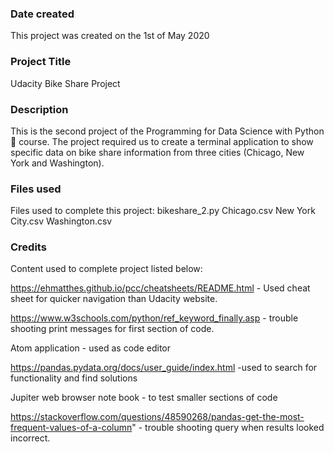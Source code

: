 ### Date created
This project was created on the 1st of May 2020

### Project Title
Udacity Bike Share Project

### Description
This is the second project of the Programming for Data Science with Python :snake: course. 
The project required us to create a terminal application to show specific data on bike share information from three cities (Chicago, New York and Washington).

### Files used
Files used to complete this project:
bikeshare_2.py
Chicago.csv
New York City.csv
Washington.csv

### Credits
Content used to complete project listed below:

https://ehmatthes.github.io/pcc/cheatsheets/README.html  - Used cheat sheet for quicker navigation than Udacity website.

https://www.w3schools.com/python/ref_keyword_finally.asp - trouble shooting print messages for first section of code.

Atom application - used as code editor

https://pandas.pydata.org/docs/user_guide/index.html -used to search for functionality and find solutions

Jupiter web browser note book - to test smaller sections of code

https://stackoverflow.com/questions/48590268/pandas-get-the-most-frequent-values-of-a-column" - trouble shooting query when results looked incorrect.
